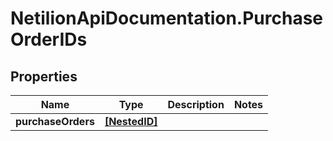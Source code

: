 # NetilionApiDocumentation.PurchaseOrderIDs

## Properties
Name | Type | Description | Notes
------------ | ------------- | ------------- | -------------
**purchaseOrders** | [**[NestedID]**](NestedID.md) |  | 
